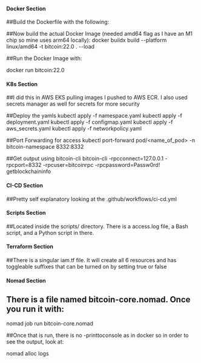 
#### Docker Section #######

##Build the Dockerfile with the following:

##Now build the actual Docker Image (needed amd64 flag as I have an M1 chip so mine uses arm64 locally):
docker buildx build --platform linux/amd64 -t bitcoin:22.0 . --load


##Run the Docker Image with:

docker run bitcoin:22.0



#### K8s Section #######

##I did this in AWS EKS pulling images I pushed to AWS ECR. I also used secrets manager as well for secrets for more security

##Deploy the yamls
kubectl apply -f namespace.yaml
kubectl apply -f deployment.yaml
kubectl apply -f configmap.yaml
kubectl apply -f aws_secrets.yaml
kubectl apply -f networkpolicy.yaml


##Port Forwarding for access
kubectl port-forward pod/<name_of_pod> -n bitcoin-namespace 8332:8332

##Get output using bitcoin-cli
bitcoin-cli -rpcconnect=127.0.0.1 -rpcport=8332 -rpcuser=bitcoinrpc -rpcpassword=Passw0rd! getblockchaininfo



#### CI-CD Section


##Pretty self explanatory looking at the .github/workflows/ci-cd.yml


#### Scripts Section #####

##Located inside the scripts/ directory. There is a access.log file, a Bash script, and a Python script in there.




#### Terraform Section ####

##There is a singular iam.tf file. It will create all 6 resources and has toggleable suffixes that can be turned on by setting true or false



#### Nomad Section #####


## There is a file named bitcoin-core.nomad. Once you run it with:

nomad job run bitcoin-core.nomad

##Once that is run, there is no -printtoconsole as in docker so in order to see the output, look at:

nomad alloc logs <allocation-id>



